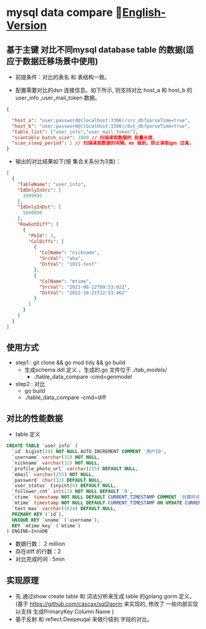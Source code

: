 # mysql data compare 👏[English-Version](readme-en.md)

## 基于主键 对比不同mysql database  table 的数据(适应于数据迁移场景中使用)
- 前提条件：对比的表名 和 表结构一致。

- 配置需要对比的dsn 连接信息。如下所示, 则支持对比 host_a 和 host_b 的 user_info ,user_mail_token 数据。


```json
{

  "host_a": "user:password@(localhost:3306)/src_db?parseTime=true",
  "host_b": "user:password@(localhost:3306)/dst_db?parseTime=true",
  "table_list": ["user_info","user_mail_token"],
  "scantable_batch_size": 1000 // 扫描读取数据的 批量长度,
  "scan_sleep_period": 1 // 扫描读取数据的间隔，ms 级别，防止读取qps 过高，
}

```


- 输出的对比结果如下(按 集合关系分为3类)：
```json
[
  {
    "TableName": "user_info",
    "IdOnlyInSrc": [
      3999995
    ],
    "IdOnlyInDst": [
      5000000
    ],
    "RowGotDiff": [
      {
        "PkId": 3,
        "ColDiffs": [
          {
            "ColName": "nickname",
            "SrcVal": "aha",
            "DstVal": "1021-test"
          },
          {
            "ColName": "mtime",
            "SrcVal": "2021-08-12T09:53:02Z",
            "DstVal": "2022-10-21T22:53:46Z"
          }
        ]
      }
    ]
  }
]
```


## 使用方式
- step1 : git clone && go mod tidy && go build 
  - 生成schema ddl 定义 ，生成的.go 文件位于 ./tab_models/ 
    - ./table_data_compare -cmd=genmodel 
- step2 : 对比
    - go build 
    - ./table_data_compare -cmd=diff 
    
## 对比的性能数据 
- table 定义
```sql
CREATE TABLE `user_info` (
  `id` bigint(20) NOT NULL AUTO_INCREMENT COMMENT '用户ID',
  `username` varchar(32) NOT NULL,
  `nickname` varchar(32) NOT NULL,
  `profile_photo_url` varchar(255) DEFAULT NULL,
  `email` varchar(255) NOT NULL,
  `password` char(32) DEFAULT NULL,
  `user_status` tinyint(4) DEFAULT NULL,
  `follower_cnt` int(11) NOT NULL DEFAULT '0',
  `ctime` timestamp NOT NULL DEFAULT CURRENT_TIMESTAMP COMMENT '创建时间',
  `mtime` timestamp NOT NULL DEFAULT CURRENT_TIMESTAMP ON UPDATE CURRENT_TIMESTAMP COMMENT '最后修改时间',
  `test_max` varchar(1024) DEFAULT NULL,
  PRIMARY KEY (`id`),
  UNIQUE KEY `uname` (`username`),
  KEY `mtime_key` (`mtime`)
) ENGINE=InnoDB
```
- 数据行数： 2 million 
- 存在diff 的行数：2 
- 对比完成时间 : 5min

## 实现原理
- 先 通过show create table 和 词法分析来生成 table 的golang gorm 定义。(基于 https://github.com/cascax/sql2gorm 来实现的, 修改了 一些内部实现以支持 生成PrimaryKey Column Name
)
- 基于反射 和 reflect.Deepeuqal 来做行级别 字段的对比。





